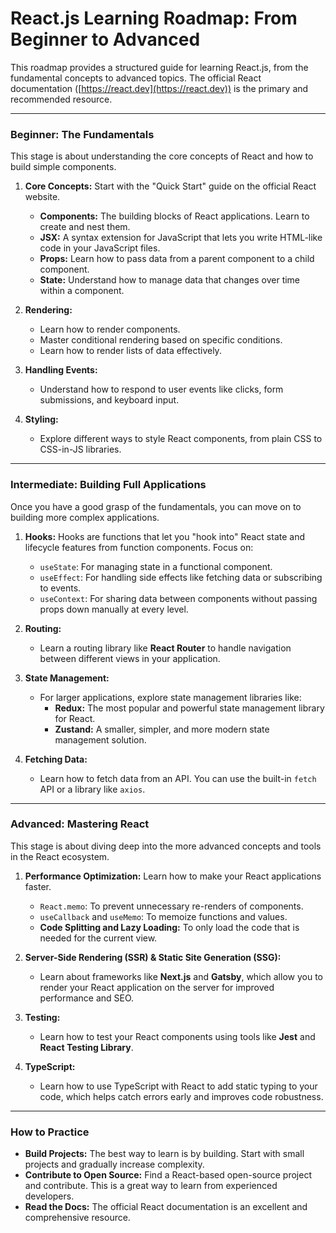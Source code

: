 # React.js Learning Roadmap: From Beginner to Advanced

This roadmap provides a structured guide for learning React.js, from the fundamental concepts to advanced topics. The official React documentation ([https://react.dev](https://react.dev)) is the primary and recommended resource.

---

### Beginner: The Fundamentals

This stage is about understanding the core concepts of React and how to build simple components.

1.  **Core Concepts:** Start with the "Quick Start" guide on the official React website.
    *   **Components:** The building blocks of React applications. Learn to create and nest them.
    *   **JSX:** A syntax extension for JavaScript that lets you write HTML-like code in your JavaScript files.
    *   **Props:** Learn how to pass data from a parent component to a child component.
    *   **State:** Understand how to manage data that changes over time within a component.

2.  **Rendering:**
    *   Learn how to render components.
    *   Master conditional rendering based on specific conditions.
    *   Learn how to render lists of data effectively.

3.  **Handling Events:**
    *   Understand how to respond to user events like clicks, form submissions, and keyboard input.

4.  **Styling:**
    *   Explore different ways to style React components, from plain CSS to CSS-in-JS libraries.

---

### Intermediate: Building Full Applications

Once you have a good grasp of the fundamentals, you can move on to building more complex applications.

1.  **Hooks:** Hooks are functions that let you "hook into" React state and lifecycle features from function components. Focus on:
    *   `useState`: For managing state in a functional component.
    *   `useEffect`: For handling side effects like fetching data or subscribing to events.
    *   `useContext`: For sharing data between components without passing props down manually at every level.

2.  **Routing:**
    *   Learn a routing library like **React Router** to handle navigation between different views in your application.

3.  **State Management:**
    *   For larger applications, explore state management libraries like:
        *   **Redux:** The most popular and powerful state management library for React.
        *   **Zustand:** A smaller, simpler, and more modern state management solution.

4.  **Fetching Data:**
    *   Learn how to fetch data from an API. You can use the built-in `fetch` API or a library like `axios`.

---

### Advanced: Mastering React

This stage is about diving deep into the more advanced concepts and tools in the React ecosystem.

1.  **Performance Optimization:** Learn how to make your React applications faster.
    *   `React.memo`: To prevent unnecessary re-renders of components.
    *   `useCallback` and `useMemo`: To memoize functions and values.
    *   **Code Splitting and Lazy Loading:** To only load the code that is needed for the current view.

2.  **Server-Side Rendering (SSR) & Static Site Generation (SSG):**
    *   Learn about frameworks like **Next.js** and **Gatsby**, which allow you to render your React application on the server for improved performance and SEO.

3.  **Testing:**
    *   Learn how to test your React components using tools like **Jest** and **React Testing Library**.

4.  **TypeScript:**
    *   Learn how to use TypeScript with React to add static typing to your code, which helps catch errors early and improves code robustness.

---

### How to Practice

*   **Build Projects:** The best way to learn is by building. Start with small projects and gradually increase complexity.
*   **Contribute to Open Source:** Find a React-based open-source project and contribute. This is a great way to learn from experienced developers.
*   **Read the Docs:** The official React documentation is an excellent and comprehensive resource.
